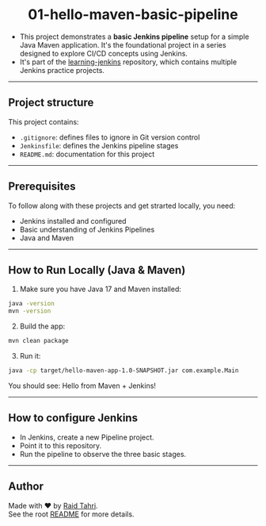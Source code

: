 <h1 align="center">01-hello-maven-basic-pipeline</h1>

- This project demonstrates a **basic Jenkins pipeline** setup for a simple Java Maven application. It's the foundational project in a series designed to explore CI/CD concepts using Jenkins.
- It's part of the [learning-jenkins](../) repository, which contains multiple Jenkins practice projects.

---

## Project structure

This project contains:

- `.gitignore`: defines files to ignore in Git version control
- `Jenkinsfile`: defines the Jenkins pipeline stages
- `README.md`: documentation for this project


---

## Prerequisites
To follow along with these projects and get strarted locally, you need:
- Jenkins installed and configured
- Basic understanding of Jenkins Pipelines
- Java and Maven

---

## How to Run Locally (Java & Maven)

1. Make sure you have Java 17 and Maven installed:

```bash
java -version
mvn -version
```
2. Build the app:
```bash
mvn clean package
```
3. Run it:
```bash
java -cp target/hello-maven-app-1.0-SNAPSHOT.jar com.example.Main
```

You should see:
Hello from Maven + Jenkins!

---

## How to configure Jenkins
- In Jenkins, create a new Pipeline project.
- Point it to this repository.
- Run the pipeline to observe the three basic stages.

---

## Author

Made with ❤️ by [Raid Tahri](https://github.com/raidtahri).  
See the root [README](../README.md#author) for more details.
